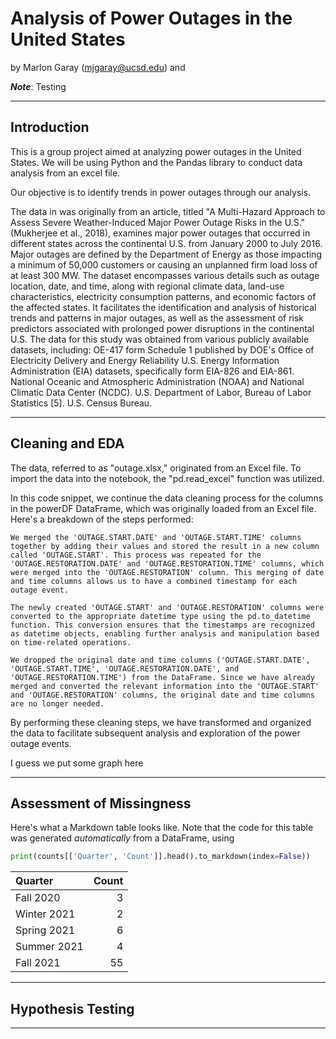 # Analysis of Power Outages in the United States

by Marlon Garay (mjgaray@ucsd.edu) and 

***Note***: Testing

---

## Introduction

This is a group project aimed at analyzing power outages in the United States. We will be using Python and the Pandas library to conduct data analysis from an excel file.

Our objective is to identify trends in power outages through our analysis.

The data in was originally from an article, titled "A Multi-Hazard Approach to Assess Severe Weather-Induced Major Power Outage Risks in the U.S." (Mukherjee et al., 2018), examines major power outages that occurred in different states across the continental U.S. from January 2000 to July 2016. Major outages are defined by the Department of Energy as those impacting a minimum of 50,000 customers or causing an unplanned firm load loss of at least 300 MW. The dataset encompasses various details such as outage location, date, and time, along with regional climate data, land-use characteristics, electricity consumption patterns, and economic factors of the affected states. It facilitates the identification and analysis of historical trends and patterns in major outages, as well as the assessment of risk predictors associated with prolonged power disruptions in the continental U.S.
The data for this study was obtained from various publicly available datasets, including:
    OE-417 form Schedule 1 published by DOE's Office of Electricity Delivery and Energy Reliability 
    U.S. Energy Information Administration (EIA) datasets, specifically form EIA-826 and EIA-861.
    National Oceanic and Atmospheric Administration (NOAA) and National Climatic Data Center (NCDC).
    U.S. Department of Labor, Bureau of Labor Statistics [5].
    U.S. Census Bureau.

---

## Cleaning and EDA

The data, referred to as "outage.xlsx," originated from an Excel file. To import the data into the notebook, the "pd.read_excel" function was utilized.

In this code snippet, we continue the data cleaning process for the columns in the powerDF DataFrame, which was originally loaded from an Excel file. Here's a breakdown of the steps performed:

    We merged the 'OUTAGE.START.DATE' and 'OUTAGE.START.TIME' columns together by adding their values and stored the result in a new column called 'OUTAGE.START'. This process was repeated for the 'OUTAGE.RESTORATION.DATE' and 'OUTAGE.RESTORATION.TIME' columns, which were merged into the 'OUTAGE.RESTORATION' column. This merging of date and time columns allows us to have a combined timestamp for each outage event.

    The newly created 'OUTAGE.START' and 'OUTAGE.RESTORATION' columns were converted to the appropriate datetime type using the pd.to_datetime function. This conversion ensures that the timestamps are recognized as datetime objects, enabling further analysis and manipulation based on time-related operations.

    We dropped the original date and time columns ('OUTAGE.START.DATE', 'OUTAGE.START.TIME', 'OUTAGE.RESTORATION.DATE', and 'OUTAGE.RESTORATION.TIME') from the DataFrame. Since we have already merged and converted the relevant information into the 'OUTAGE.START' and 'OUTAGE.RESTORATION' columns, the original date and time columns are no longer needed.

By performing these cleaning steps, we have transformed and organized the data to facilitate subsequent analysis and exploration of the power outage events.

I guess we put some graph here

---

## Assessment of Missingness

Here's what a Markdown table looks like. Note that the code for this table was generated _automatically_ from a DataFrame, using

```py
print(counts[['Quarter', 'Count']].head().to_markdown(index=False))
```

| Quarter     |   Count |
|:------------|--------:|
| Fall 2020   |       3 |
| Winter 2021 |       2 |
| Spring 2021 |       6 |
| Summer 2021 |       4 |
| Fall 2021   |      55 |

---

## Hypothesis Testing


---
